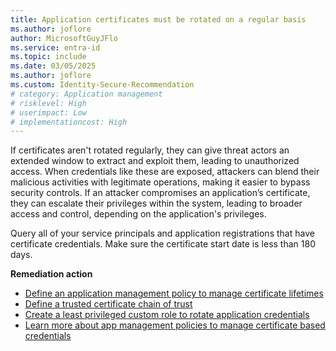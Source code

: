 ```yaml
---
title: Application certificates must be rotated on a regular basis
ms.author: joflore
author: MicrosoftGuyJFlo
ms.service: entra-id
ms.topic: include
ms.date: 03/05/2025
ms.author: joflore
ms.custom: Identity-Secure-Recommendation
# category: Application management
# risklevel: High
# userimpact: Low
# implementationcost: High
---
```

If certificates aren't rotated regularly, they can give threat actors an extended window to extract and exploit them, leading to unauthorized access. When credentials like these are exposed, attackers can blend their malicious activities with legitimate operations, making it easier to bypass security controls. If an attacker compromises an application’s certificate, they can escalate their privileges within the system, leading to broader access and control, depending on the application's privileges.

Query all of your service principals and application registrations that have certificate credentials. Make sure the certificate start date is less than 180 days.

**Remediation action**

- [Define an application management policy to manage certificate lifetimes](/graph/api/resources/applicationauthenticationmethodpolicy)
- [Define a trusted certificate chain of trust](/graph/api/resources/certificatebasedapplicationconfiguration)
- [Create a least privileged custom role to rotate application credentials](/entra/identity/role-based-access-control/custom-create) 
- [Learn more about app management policies to manage certificate based credentials](https://devblogs.microsoft.com/identity/app-management-policy/)
